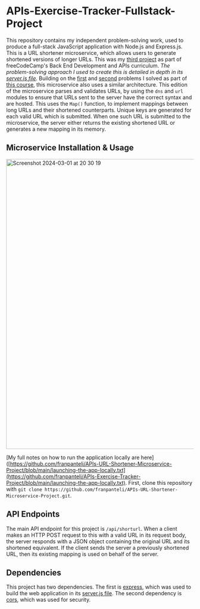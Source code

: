 # APIs-Exercise-Tracker-Fullstack-Project

This repository contains my independent problem-solving work, used to produce a full-stack JavaScript application with Node.js and Express.js. This is a URL shortener microservice, which allows users to generate shortened versions of longer URLs. This was my [third project](https://www.freecodecamp.org/learn/back-end-development-and-apis/back-end-development-and-apis-projects/url-shortener-microservice) as part of freeCodeCamp's Back End Development and APIs curriculum. *The problem-solving approach I used to create this is detailed in depth in its [server.js file](https://github.com/franpanteli/APIs-URL-Shortener-Microservice-Project/blob/main/server.js).* Building on the [first](https://github.com/franpanteli/APIs-Timestamp-Microservice-Project) and [second](https://github.com/franpanteli/APIs-Request-Header-Parser-Microservice-Project) problems I solved as part of [this course](https://www.freecodecamp.org/learn/back-end-development-and-apis/#mongodb-and-mongoose), this microservice also uses a similar architecture. This edition of the microservice parses and validates URLs, by using the `dns` and `url` modules to ensure that URLs sent to the server have the correct syntax and are hosted. This uses the `Map()` function, to implement mappings between long URLs and their shortened counterparts. Unique keys are generated for each valid URL which is submitted. When one such URL is submitted to the microservice, the server either returns the existing shortened URL or generates a new mapping in its memory.

## Microservice Installation & Usage

<img width="777" alt="Screenshot 2024-03-01 at 20 30 19" src="https://github.com/franpanteli/APIs-Exercise-Tracker-Fullstack-Project/assets/131474705/9f015c99-c72a-4c66-a309-8773856a3071">

[My full notes on how to run the application locally are here]([https://github.com/franpanteli/APIs-URL-Shortener-Microservice-Project/blob/main/launching-the-app-locally.txt](https://github.com/franpanteli/APIs-Exercise-Tracker-Project/blob/main/launching-the-app-locally.txt). First, clone this repository with `git clone https://github.com/franpanteli/APIs-URL-Shortener-Microservice-Project.git`.

## API Endpoints

The main API endpoint for this project is `/api/shorturl`. When a client makes an HTTP POST request to this with a valid URL in its request body, the server responds with a JSON object containing the original URL and its shortened equivalent. If the client sends the server a previously shortened URL, then its existing mapping is used on behalf of the server.

## Dependencies

This project has two dependencies. The first is [express](https://www.npmjs.com/package/express), which was used to build the web application in its [server.js file](https://github.com/franpanteli/APIs-Request-Header-Parser-Microservice-Project/blob/main/server.js). The second dependency is [cors](https://www.npmjs.com/package/cors), which was used for security.
